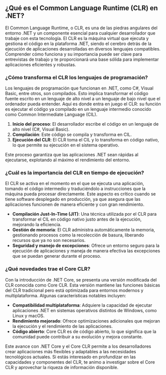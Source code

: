 ## ¿Qué es el Common Language Runtime (CLR) en .NET?

El Common Language Runtime, o CLR, es una de las piedras angulares del entorno .NET y un componente esencial para cualquier desarrollador que trabaje con esta tecnología. El CLR es la máquina virtual que ejecuta y gestiona el código en la plataforma .NET, siendo el cerebro detrás de la ejecución de aplicaciones desarrolladas en diversos lenguajes compatibles. Comprender cómo funciona y su importancia puede ser clave para entrevistas de trabajo y te proporcionará una base sólida para implementar aplicaciones eficientes y robustas.

### ¿Cómo transforma el CLR los lenguajes de programación?

Los lenguajes de programación que funcionan en .NET, como C#, Visual Basic, entre otros, son compilados. Esto implica transformar el código fuente escrito en un lenguaje de alto nivel a un lenguaje de bajo nivel que el ordenador pueda entender. Aquí es donde entra en juego el CLR: su función es ejecutar el código ya compilado en un lenguaje intermedio conocido como Common Intermediate Language (CIL).

1. **Inicio del proceso**: El desarrollador escribe el código en un lenguaje de alto nivel (C#, Visual Basic).
2. **Compilación**: Este código se compila y transforma en CIL.
3. **Ejecución del CLR**: El CLR toma el CIL y lo transforma en código nativo, lo que permite su ejecución en el sistema operativo.

Este proceso garantiza que las aplicaciones .NET sean rápidas al ejecutarse, explotando al máximo el rendimiento del entorno.

### ¿Cuál es la importancia del CLR en tiempo de ejecución?

El CLR se activa en el momento en el que se ejecuta una aplicación, tomando el código intermedio y traduciéndolo a instrucciones que la máquina pueda procesar directamente. Este aspecto es crítico cuando se tiene software desplegado en producción, ya que asegura que las aplicaciones funcionen de manera eficiente y con gran rendimiento.

- **Compilación Just-In-Time (JIT)**: Una técnica utilizada por el CLR para transformar el CIL en código nativo justo antes de la ejecución, mejorando la eficiencia.
- **Gestión de memoria**: El CLR administra automáticamente la memoria, gestionando procesos como la recolección de basura, liberando recursos que ya no son necesarios.
- **Seguridad y manejo de excepciones**: Ofrece un entorno seguro para la ejecución de aplicaciones y maneja de manera efectiva las excepciones que se puedan generar durante el proceso.

### ¿Qué novedades trae el Core CLR?

Con la introducción de .NET Core, se presenta una versión modificada del CLR conocida como Core CLR. Esta versión mantiene las funciones básicas del CLR tradicional pero está optimizada para entornos modernos y multiplataforma. Algunas características notables incluyen:

- **Compatibilidad multiplataforma**: Adquiere la capacidad de ejecutar aplicaciones .NET en sistemas operativos distintos de Windows, como Linux y macOS.
- **Rendimiento mejorado**: Ofrece optimizaciones adicionales que mejoran la ejecución y el rendimiento de las aplicaciones.
- **Código abierto**: Core CLR es de código abierto, lo que significa que la comunidad puede contribuir a su evolución y mejora constante.

Este avance con .NET Core y el Core CLR permite a los desarrolladores crear aplicaciones más flexibles y adaptables a las necesidades tecnológicos actuales. Si estás interesado en profundizar en las capacidades y componentes del CLR, te animo a investigar sobre el Core CLR y aprovechar la riqueza de información disponible.